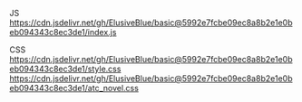 JS
https://cdn.jsdelivr.net/gh/ElusiveBlue/basic@5992e7fcbe09ec8a8b2e1e0beb094343c8ec3de1/index.js

CSS
https://cdn.jsdelivr.net/gh/ElusiveBlue/basic@5992e7fcbe09ec8a8b2e1e0beb094343c8ec3de1/style.css
https://cdn.jsdelivr.net/gh/ElusiveBlue/basic@5992e7fcbe09ec8a8b2e1e0beb094343c8ec3de1/atc_novel.css
